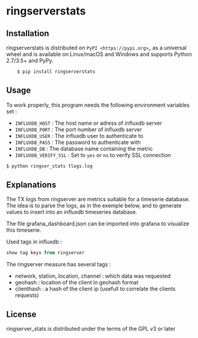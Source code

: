 # ringserverstats

## Installation

ringserverstats is distributed on `PyPI <https://pypi.org>`_ as a universal
wheel and is available on Linux/macOS and Windows and supports
Python 2.7/3.5+ and PyPy.

``` bash
    $ pip install ringserverstats
```

## Usage

To work properly, this program needs the following environment variables set :

  * `INFLUXDB_HOST` : The host name or adress of influxdb server
  * `INFLUXDB_PORT` : The port number of influxdb server
  * `INFLUXDB_USER` : The influxdb user to authenticate to
  * `INFLUXDB_PASS` : The password to authenticate with
  * `INFLUXDB_DB`   : The database name containing the metric
  * `INFLUXDB_VERIFY_SSL` : Set to `yes` or `no` to verify SSL connection

``` bash
$ python ringser_stats tlogs.log
```

## Explanations

The TX logs from ringserver are metrics suitable for a timeserie database. The idea is to parse the logs, as in the exemple below, and to generate values to insert into an influxdb timeseries database.

The file grafana_dashboard.json can be imported into grafana to visualize this timeserie.

Used tags in influxdb :

``` sql
show tag keys from ringserver
```

The ringserver measure has several tags :

  * network, station, location, channel : which data was requested
  * geohash : location of the client in geohash format
  * clienthash : a hash of the client ip (usefull to correlate the clients requests)

## License

ringserver_stats is distributed under the terms of the GPL v3 or later
